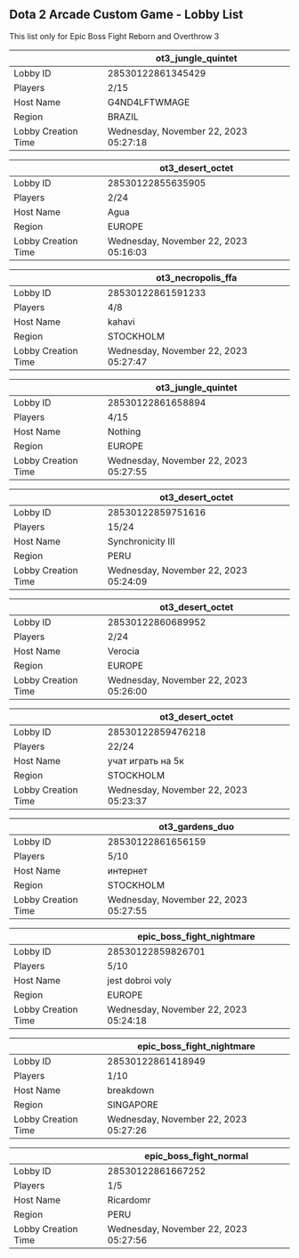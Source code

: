 ## Dota 2 Arcade Custom Game - Lobby List

This list only for Epic Boss Fight Reborn and Overthrow 3

|  | ot3_jungle_quintet |
| ------ | ------ |
| Lobby ID | 28530122861345429 |
| Players | 2/15 |
| Host Name | G4ND4LFTWMAGE |
| Region | BRAZIL |
| Lobby Creation Time | Wednesday, November 22, 2023 05:27:18 |


|  | ot3_desert_octet |
| ------ | ------ |
| Lobby ID | 28530122855635905 |
| Players | 2/24 |
| Host Name | Agua |
| Region | EUROPE |
| Lobby Creation Time | Wednesday, November 22, 2023 05:16:03 |


|  | ot3_necropolis_ffa |
| ------ | ------ |
| Lobby ID | 28530122861591233 |
| Players | 4/8 |
| Host Name | kahavi |
| Region | STOCKHOLM |
| Lobby Creation Time | Wednesday, November 22, 2023 05:27:47 |


|  | ot3_jungle_quintet |
| ------ | ------ |
| Lobby ID | 28530122861658894 |
| Players | 4/15 |
| Host Name | Nothing |
| Region | EUROPE |
| Lobby Creation Time | Wednesday, November 22, 2023 05:27:55 |


|  | ot3_desert_octet |
| ------ | ------ |
| Lobby ID | 28530122859751616 |
| Players | 15/24 |
| Host Name | Synchronicity III |
| Region | PERU |
| Lobby Creation Time | Wednesday, November 22, 2023 05:24:09 |


|  | ot3_desert_octet |
| ------ | ------ |
| Lobby ID | 28530122860689952 |
| Players | 2/24 |
| Host Name | Verocia |
| Region | EUROPE |
| Lobby Creation Time | Wednesday, November 22, 2023 05:26:00 |


|  | ot3_desert_octet |
| ------ | ------ |
| Lobby ID | 28530122859476218 |
| Players | 22/24 |
| Host Name | учат играть на 5к |
| Region | STOCKHOLM |
| Lobby Creation Time | Wednesday, November 22, 2023 05:23:37 |


|  | ot3_gardens_duo |
| ------ | ------ |
| Lobby ID | 28530122861656159 |
| Players | 5/10 |
| Host Name | интернет |
| Region | STOCKHOLM |
| Lobby Creation Time | Wednesday, November 22, 2023 05:27:55 |


|  | epic_boss_fight_nightmare |
| ------ | ------ |
| Lobby ID | 28530122859826701 |
| Players | 5/10 |
| Host Name | jest dobroi voly |
| Region | EUROPE |
| Lobby Creation Time | Wednesday, November 22, 2023 05:24:18 |


|  | epic_boss_fight_nightmare |
| ------ | ------ |
| Lobby ID | 28530122861418949 |
| Players | 1/10 |
| Host Name | breakdown |
| Region | SINGAPORE |
| Lobby Creation Time | Wednesday, November 22, 2023 05:27:26 |


|  | epic_boss_fight_normal |
| ------ | ------ |
| Lobby ID | 28530122861667252 |
| Players | 1/5 |
| Host Name | Ricardomr |
| Region | PERU |
| Lobby Creation Time | Wednesday, November 22, 2023 05:27:56 |


